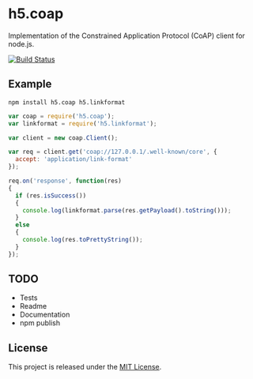 # h5.coap

Implementation of the Constrained Application Protocol (CoAP) client for node.js.

[![Build Status](https://travis-ci.org/morkai/h5.coap.png?branch=master)](https://travis-ci.org/morkai/h5.coap)

## Example

```
npm install h5.coap h5.linkformat
```

```js
var coap = require('h5.coap');
var linkformat = require('h5.linkformat');

var client = new coap.Client();

var req = client.get('coap://127.0.0.1/.well-known/core', {
  accept: 'application/link-format'
});

req.on('response', function(res)
{
  if (res.isSuccess())
  {
    console.log(linkformat.parse(res.getPayload().toString()));
  }
  else
  {
    console.log(res.toPrettyString());
  }
});
```

## TODO

  - Tests
  - Readme
  - Documentation
  - npm publish

## License

This project is released under the
[MIT License](https://raw.github.com/morkai/h5.coap/master/license.md).
